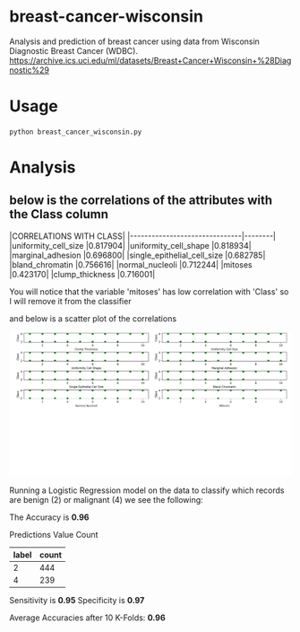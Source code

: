 # breast-cancer-wisconsin
Analysis and prediction of breast cancer using data from Wisconsin Diagnostic Breast Cancer (WDBC).
https://archive.ics.uci.edu/ml/datasets/Breast+Cancer+Wisconsin+%28Diagnostic%29

# Usage
`python breast_cancer_wisconsin.py`

#  Analysis
## below is the correlations of the attributes with the Class column


|CORRELATIONS WITH CLASS|
|-------------------------------|--------|
|uniformity_cell_size           |0.817904|
|uniformity_cell_shape          |0.818934|
|marginal_adhesion              |0.696800|
|single_epithelial_cell_size    |0.682785|
|bland_chromatin                |0.756616|
|normal_nucleoli                |0.712244|
|mitoses                        |0.423170|
|clump_thickness                |0.716001|

You will notice that the variable 'mitoses' has low correlation with 'Class' so I will remove it from the classifier

and below is a scatter plot of the correlations

![](corr.png)


Running a Logistic Regression model on the data to classify which records are benign (2) or malignant (4) we see the following:

The Accuracy is **0.96**

Predictions Value Count

|label   |count|
|--------|-----|
|2    |444|
|4    |239|

Sensitivity is **0.95**
Specificity is **0.97**

Average Accuracies after 10 K-Folds: **0.96**
